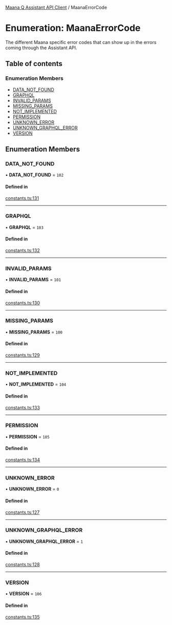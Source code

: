 [Maana Q Assistant API Client](../README.md) / MaanaErrorCode

# Enumeration: MaanaErrorCode

The different Maana specific error codes that can show up in the errors
coming through the Assistant API.

## Table of contents

### Enumeration Members

- [DATA\_NOT\_FOUND](MaanaErrorCode.md#data_not_found)
- [GRAPHQL](MaanaErrorCode.md#graphql)
- [INVALID\_PARAMS](MaanaErrorCode.md#invalid_params)
- [MISSING\_PARAMS](MaanaErrorCode.md#missing_params)
- [NOT\_IMPLEMENTED](MaanaErrorCode.md#not_implemented)
- [PERMISSION](MaanaErrorCode.md#permission)
- [UNKNOWN\_ERROR](MaanaErrorCode.md#unknown_error)
- [UNKNOWN\_GRAPHQL\_ERROR](MaanaErrorCode.md#unknown_graphql_error)
- [VERSION](MaanaErrorCode.md#version)

## Enumeration Members

### DATA\_NOT\_FOUND

• **DATA\_NOT\_FOUND** = ``102``

#### Defined in

[constants.ts:131](https://github.com/maana-io/q-assistant-client/blob/develop/src/constants.ts#L131)

___

### GRAPHQL

• **GRAPHQL** = ``103``

#### Defined in

[constants.ts:132](https://github.com/maana-io/q-assistant-client/blob/develop/src/constants.ts#L132)

___

### INVALID\_PARAMS

• **INVALID\_PARAMS** = ``101``

#### Defined in

[constants.ts:130](https://github.com/maana-io/q-assistant-client/blob/develop/src/constants.ts#L130)

___

### MISSING\_PARAMS

• **MISSING\_PARAMS** = ``100``

#### Defined in

[constants.ts:129](https://github.com/maana-io/q-assistant-client/blob/develop/src/constants.ts#L129)

___

### NOT\_IMPLEMENTED

• **NOT\_IMPLEMENTED** = ``104``

#### Defined in

[constants.ts:133](https://github.com/maana-io/q-assistant-client/blob/develop/src/constants.ts#L133)

___

### PERMISSION

• **PERMISSION** = ``105``

#### Defined in

[constants.ts:134](https://github.com/maana-io/q-assistant-client/blob/develop/src/constants.ts#L134)

___

### UNKNOWN\_ERROR

• **UNKNOWN\_ERROR** = ``0``

#### Defined in

[constants.ts:127](https://github.com/maana-io/q-assistant-client/blob/develop/src/constants.ts#L127)

___

### UNKNOWN\_GRAPHQL\_ERROR

• **UNKNOWN\_GRAPHQL\_ERROR** = ``1``

#### Defined in

[constants.ts:128](https://github.com/maana-io/q-assistant-client/blob/develop/src/constants.ts#L128)

___

### VERSION

• **VERSION** = ``106``

#### Defined in

[constants.ts:135](https://github.com/maana-io/q-assistant-client/blob/develop/src/constants.ts#L135)
